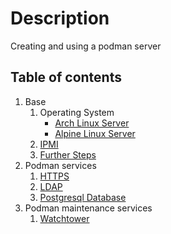 # Description

Creating and using a podman server

## Table of contents

1. Base
    1. Operating System
        - [Arch Linux Server](base/operating-system/linux/arch/README.md)
        - [Alpine Linux Server](base/operating-system/linux/alpine/README.md)
    1. [IPMI](base/IPMI.md)
    1. [Further Steps](base/further-steps/README.md)
2. Podman services
    1. [HTTPS](container/services/https/README.md)
    2. [LDAP](container/services/ldap/README.md)
    3. [Postgresql Database](container/services/db-postgresql/README.md)
3. Podman maintenance services
    1. [Watchtower](container/maintenance/watchtower/README.md)
